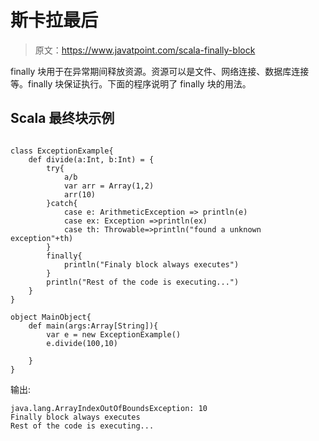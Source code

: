 # 斯卡拉最后

> 原文：<https://www.javatpoint.com/scala-finally-block>

finally 块用于在异常期间释放资源。资源可以是文件、网络连接、数据库连接等。finally 块保证执行。下面的程序说明了 finally 块的用法。

## Scala 最终块示例

```

class ExceptionExample{
    def divide(a:Int, b:Int) = {
        try{
            a/b
            var arr = Array(1,2)
            arr(10)
        }catch{
            case e: ArithmeticException => println(e)
            case ex: Exception =>println(ex)
            case th: Throwable=>println("found a unknown exception"+th)
        }
        finally{
            println("Finaly block always executes")
        }
        println("Rest of the code is executing...")
    }
}

object MainObject{
    def main(args:Array[String]){
        var e = new ExceptionExample()
        e.divide(100,10)

    }
}

```

输出:

```
java.lang.ArrayIndexOutOfBoundsException: 10
Finally block always executes
Rest of the code is executing...

```